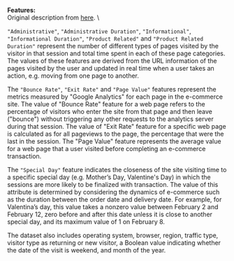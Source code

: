 **Features:** \
Original description from [here](https://archive.ics.uci.edu/dataset/468/online+shoppers+purchasing+intention+dataset). \

`"Administrative"`, `"Administrative Duration"`, `"Informational"`, `"Informational Duration"`, `"Product Related"` and `"Product Related Duration"` represent the number of different types of pages visited by the visitor in that session and total time spent in each of these page categories. The values of these features are derived from the URL information of the pages visited by the user and updated in real time when a user takes an action, e.g. moving from one page to another.  

The `"Bounce Rate"`, `"Exit Rate"` and `"Page Value"` features represent the metrics measured by "Google Analytics" for each page in the e-commerce site.  The value of "Bounce Rate" feature for a web page refers to the percentage of visitors who enter the site from that page and then leave ("bounce") without triggering any other requests to the analytics server during that session. The value of "Exit Rate" feature for a specific web page is calculated as for all pageviews to the page, the percentage that were the last in the session. The "Page Value" feature represents the average value for a web page that a user visited before completing an e-commerce transaction. 

The `"Special Day"` feature indicates the closeness of the site visiting time to a specific special day (e.g. Mother’s Day, Valentine's Day) in which the sessions are more likely to be finalized with transaction. The value of this attribute is determined by considering the dynamics of e-commerce such as the duration between the order date and delivery date. For example, for Valentina’s day, this value takes a nonzero value between February 2 and February 12, zero before and after this date unless it is close to another special day, and its maximum value of 1 on February 8.

The dataset also includes operating system, browser, region, traffic type, visitor type as returning or new visitor, a Boolean value indicating whether the date of the visit is weekend, and month of the year.

